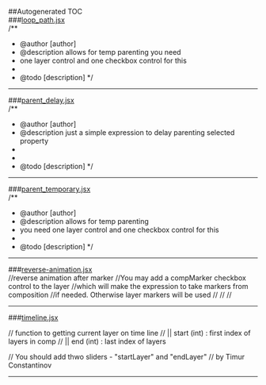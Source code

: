 ##Autogenerated TOC  
###[loop_path.jsx](https://raw.github.com/ae-scripting/Expressions/master/loop_path.jsx)  
/**
 * @author [author]
 * @description allows for temp parenting you need
 * one layer control and one checkbox control for this
 *
 * @todo [description]
 */

--------------  

###[parent_delay.jsx](https://raw.github.com/ae-scripting/Expressions/master/parent_delay.jsx)  
/**
 * @author [author]
 * @description just a simple expression to delay parenting selected property
 *
 *
 * @todo [description]
 */

--------------  

###[parent_temporary.jsx](https://raw.github.com/ae-scripting/Expressions/master/parent_temporary.jsx)  
/**
 * @author [author]
 * @description allows for temp parenting 
 * you need one layer control and one checkbox control for this
 *
 * @todo [description]
 */

--------------  

###[reverse-animation.jsx](https://raw.github.com/ae-scripting/Expressions/master/reverse-animation.jsx)  
//reverse animation after marker
//You may add a compMarker checkbox control to the layer
//which will make the expression to take markers from composition
//if needed. Otherwise layer markers will be used
//
//
//

--------------  

###[timeline.jsx](https://raw.github.com/ae-scripting/Expressions/master/timeline.jsx)  

// function to getting current layer on time line
// || start (int) : first index of layers in comp
// || end (int) : last index of layers

// You should add thwo sliders - "startLayer" and "endLayer"
// by Timur Constantinov

--------------  

